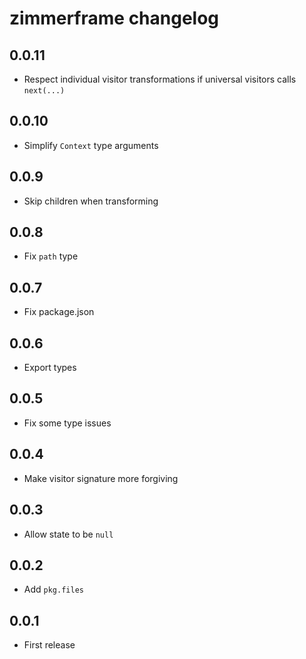 # zimmerframe changelog

## 0.0.11

- Respect individual visitor transformations if universal visitors calls `next(...)`

## 0.0.10

- Simplify `Context` type arguments

## 0.0.9

- Skip children when transforming

## 0.0.8

- Fix `path` type

## 0.0.7

- Fix package.json

## 0.0.6

- Export types

## 0.0.5

- Fix some type issues

## 0.0.4

- Make visitor signature more forgiving

## 0.0.3

- Allow state to be `null`

## 0.0.2

- Add `pkg.files`

## 0.0.1

- First release
